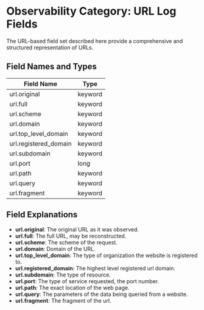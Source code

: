 # Observability Category: URL Log Fields

The URL-based field set described here provide a comprehensive and structured representation of URLs.

## Field Names and Types

| Field Name             | Type    |
|------------------------|---------|
| url.original           | keyword |
| url.full               | keyword |
| url.scheme             | keyword |
| url.domain             | keyword |
| url.top_level_domain   | keyword |
| url.registered_domain  | keyword |
| url.subdomain          | keyword |
| url.port               | long    |
| url.path               | keyword |
| url.query              | keyword |
| url.fragment           | keyword |

## Field Explanations

- **url.original**: The original URL as it was observed.
- **url.full**: The full URL, may be reconstructed.
- **url.scheme**: The scheme of the request.
- **url.domain**: Domain of the URL.
- **url.top_level_domain**: The type of organization the website is registered to.
- **url.registered_domain**: The highest level registered url domain.
- **url.subdomain**: The type of resource.
- **url.port**: The type of service requested, the port number.
- **url.path**: The exact location of the web page.
- **url.query**: The parameters of the data being queried from a website.
- **url.fragment**: The fragment of the url.